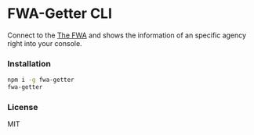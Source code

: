 # FWA-Getter CLI

Connect to the [The FWA](https://thefwa.com) and shows the information of an specific agency right into your console.


### Installation

```bash
npm i -g fwa-getter
fwa-getter
```

### License

MIT